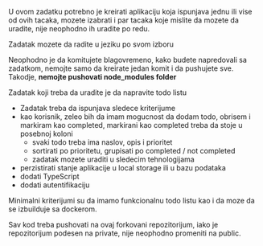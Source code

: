 U ovom zadatku potrebno je kreirati aplikaciju koja ispunjava jednu ili vise od ovih tacaka, mozete izabrati i par tacaka koje mislite da mozete da uradite, nije neophodno ih uradite po redu.

Zadatak mozete da radite u jeziku po svom izboru

Neophodno je da komitujete blagovremeno, kako budete napredovali sa zadatkom, nemojte samo da kreirate jedan komit i da pushujete sve.
Takodje, **nemojte pushovati node_modules folder**

Zadatak koji treba da uradite je da napravite todo listu
- Zadatak treba da ispunjava sledece kriterijume
- kao korisnik, zeleo bih da imam mogucnost da dodam todo, obrisem i markiram kao completed, markirani kao completed treba da stoje u posebnoj koloni
  - svaki todo treba ima naslov, opis i prioritet
  - sortirati po prioritetu, grupisati po completed / not completed
  - zadatak mozete uraditi u sledecim tehnologijama
- perzistirati stanje aplikacije u local storage ili u bazu podataka
- dodati TypeScript
- dodati autentifikaciju

Minimalni kriterijumi su da imamo funkcionalnu todo listu kao i da moze da se izbuilduje sa dockerom.

Sav kod treba pushovati na ovaj forkovani repozitorijum, iako je repozitorijum podesen na private, nije neophodno promeniti na public.

